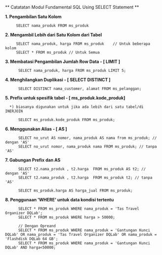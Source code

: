 ** Catatatan Modul Fundamental SQL Using SELECT Statement **


**1. Pengambilan Satu Kolom**

         SELECT nama_produk FROM ms_produk
    
 **2. Mengambil Lebih dari Satu Kolom dari Tabel**
 
         SELECT nama_produk, harga FROM ms_produk    // Untuk beberapa kolom
         SELECT * FROM ms_produk // Untuk Semua
    
 **3. Membatasi Pengambilan Jumlah Row Data - [ LIMIT ]**
 
          SELECT nama_produk, harga FROM ms_produk LIMIT 5;
       
 **4. Menghilangkan Duplikasi - [ SELECT DISTINCT ]**
          
          SELECT DISTINCT nama_customer, alamat FROM ms_pelanggan;
          
  **5. Prefix untuk spesifik tabel  - [ ms_produk.kode_produk]**
  
      *) biasanya digunakan untuk jika ada lebih dari satu tabel/di INERJOIN
      
          SELECT ms_produk.kode_produk FROM ms_produk;
          
      
          
  **6. Menggunakan Alias - [ AS ]**
  
          SELECT no_urut AS nomor, nama_produk AS nama from ms_produk; // dengan 'AS'
          SELECT no_urut nomor, nama_produk nama FROM ms_produk; // tanpa 'AS'
          
  **7. Gabungan Prefix dan AS**
  
          SELECT t2.nama_produk , t2.harga  FROM ms_produk AS t2; // dengan 'AS'
          SELECT t2.nama_produk , t2.harga  FROM ms_produk t2; // tanpa 'AS'
          
          SELECT ms_produk.harga AS harga_jual FROM ms_produk;
          
  **8. Penggunaan 'WHERE' untuk data kondisi tertentu**
  
          SELECT * FROM ms_produk WHERE nama_produk = 'Tas Travel Organizer DQLab';
          SELECT * FROM ms_produk WHERE harga > 50000;
          
          // Dengan Opreand
          SELECT * FROM ms_produk WHERE nama_produk = 'Gantungan Kunci DQLab' OR nama_produk = 'Tas Travel Organizer DQLab' OR nama_produk = 'Flashdisk DQLab 64 GB';
          SELECT * FROM ms_produk WHERE nama_produk = 'Gantungan Kunci DQLab' AND harga<50000;
          
          
